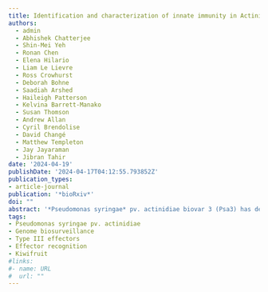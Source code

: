 ```yaml
---
title: Identification and characterization of innate immunity in Actinidia melanandra in response to Pseudomonas syringae pv. actinidiae
authors:
  - admin
  - Abhishek Chatterjee
  - Shin-Mei Yeh
  - Ronan Chen
  - Elena Hilario
  - Liam Le Lievre
  - Ross Crowhurst
  - Deborah Bohne
  - Saadiah Arshed
  - Haileigh Patterson
  - Kelvina Barrett-Manako
  - Susan Thomson
  - Andrew Allan
  - Cyril Brendolise
  - David Changé
  - Matthew Templeton
  - Jay Jayaraman
  - Jibran Tahir
date: '2024-04-19'
publishDate: '2024-04-17T04:12:55.793852Z'
publication_types:
- article-journal
publication: '*bioRxiv*'
doi: ""
abstract: '*Pseudomonas syringae* pv. actinidiae biovar 3 (Psa3) has decimated kiwifruit orchards growing susceptible kiwifruit *Actinidia chinensis* varieties. Effector loss has occurred recently in Psa3 isolates from resistant kiwifruit germplasm, resulting in strains capable of partially overcoming resistance present in kiw iberry vines (*A. arguta*, *A. polygama*, and *A. melanandra*). Diploid male *A. melanandra* recognises several effectors, sharing recognition of at least one avirulence effector (HopAW1a) with previously studied tetraploid kiwiberry vines. Sequencing and assembly of the *A. melanandra* genome enabled the characterisation of the transcriptomic response of this non-host to wild-type and genetic mutants of Psa3. *A. melanandra* appears to mount a classic effector-triggered immunity (ETI) response to wildtype Psa3 V-13, as expected. Surprisingly, the type III secretion (T3S) system-lacking Psa3 V-13 ∆hrcC strain did not appear to trigger pattern40 triggered immunity (PTI) despite lacking the ability to deliver immunity-suppressing effectors. Contrasting the *A. melanandra* responses to an effectorless Psa3 V-13 ∆33E strain and to Psa3 V-13 ∆hrcC suggested that PTI triggered by Psa3 V-13 was based on the recognition of the T3S  itself. The characterisation of both ETI and PTI branches of innate immunity responses within *A. melanandra* further enables breeding for durable resistance in future kiwifruit cultivars.'
tags:
- Pseudomonas syringae pv. actinidiae
- Genome biosurveillance
- Type III effectors
- Effector recognition
- Kiwifruit
#links:
#- name: URL
#  url: ""
---
```

